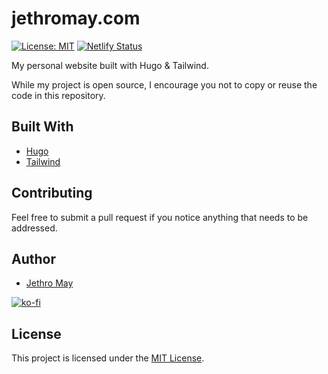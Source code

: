 # jethromay.com

[![License: MIT](https://img.shields.io/badge/License-MIT-green.svg)](https://opensource.org/licenses/MIT) [![Netlify Status](https://api.netlify.com/api/v1/badges/767fd780-1a8a-4545-ab27-4f611acadd7b/deploy-status)](https://app.netlify.com/sites/naughty-visvesvaraya-5e60f3/deploys)

My personal website built with Hugo & Tailwind. 

While my project is open source, I encourage you not to copy or reuse the code in this repository. 

## Built With

* [Hugo](https://gohugo.io/) 
* [Tailwind](https://tailwindcss.com/)

## Contributing

Feel free to submit a pull request if you notice anything that needs to be addressed.

## Author

* [Jethro May](https://jethromay.com)

[![ko-fi](https://www.ko-fi.com/img/githubbutton_sm.svg)](https://ko-fi.com/K3K0Z32Y)

## License

This project is licensed under the [MIT License](LICENSE).

